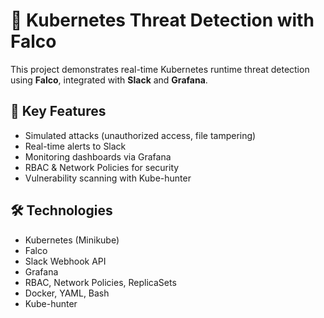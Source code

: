 # 🔐 Kubernetes Threat Detection with Falco

This project demonstrates real-time Kubernetes runtime threat detection using **Falco**, integrated with **Slack** and **Grafana**.

## 🚀 Key Features
- Simulated attacks (unauthorized access, file tampering)
- Real-time alerts to Slack
- Monitoring dashboards via Grafana
- RBAC & Network Policies for security
- Vulnerability scanning with Kube-hunter

## 🛠 Technologies
- Kubernetes (Minikube)
- Falco
- Slack Webhook API
- Grafana
- RBAC, Network Policies, ReplicaSets
- Docker, YAML, Bash
- Kube-hunter
